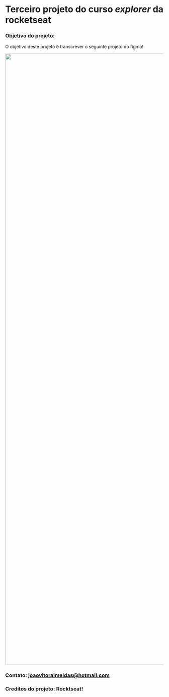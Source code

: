 # Terceiro projeto do curso *explorer* da rocketseat

### Objetivo do projeto: 

O objetivo deste projeto é transcrever o seguinte projeto do figma!

<p align="center">
<img width="1440" height="1939" src="https://user-images.githubusercontent.com/107722106/229873562-c8d8021b-3bc2-472e-9049-79ee26cb2212.png">
</p>

### Contato: joaovitoralmeidas@hotmail.com     
### Creditos do projeto: Rocktseat!

